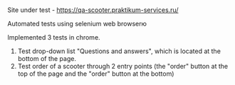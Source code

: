 #
Site under test - https://qa-scooter.praktikum-services.ru/

Automated tests using selenium web browserю

Implemented 3 tests in chrome.
1. Test drop-down list "Questions and answers", which is located at the bottom of the page.
2. Test order of a scooter through 2 entry points (the "order" button at the top of the page and the "order" button at the bottom)
